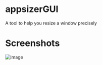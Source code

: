 # appsizerGUI
A tool to help you resize a window precisely

# Screenshots
![image](https://user-images.githubusercontent.com/34207693/160254562-1dd40643-1efa-4ab1-a8a9-525548b274bf.png)
